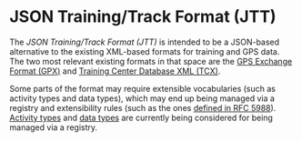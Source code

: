 # JSON Training/Track Format (JTT)

The *JSON Training/Track Format (JTT)* is intended to be a JSON-based alternative to the existing XML-based formats for training and GPS data. The two most relevant existing formats in that space are the [GPS Exchange Format (GPX)](http://www.topografix.com/gpx.asp) and [Training Center Database XML (TCX)](http://www.garmindeveloper.com/schemas/tcx/v2/).

Some parts of the format may require extensible vocabularies (such as activity types and data types), which may end up being managed via a registry and extensibility rules (such as the ones [defined in RFC 5988](http://tools.ietf.org/html/rfc5988#section-4)). [Activity types](activity-types) and [data types](data-types) are currently being considered for being managed via a registry.

